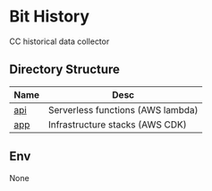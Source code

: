 # Bit History

CC historical data collector

## Directory Structure

| Name                   | Desc                              |
| ---------------------- | --------------------------------- |
| [api](./api/README.md) | Serverless functions (AWS lambda) |
| [app](./app/README.md) | Infrastructure stacks (AWS CDK)   |

## Env

None
